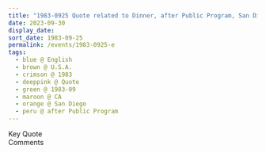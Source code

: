 ```yaml
---
title: "1983-0925 Quote related to Dinner, after Public Program, San Diego, CA, U.S.A."
date: 2023-09-30
display_date: 
sort_date: 1983-09-25
permalink: /events/1983-0925-e
tags:
  - blue @ English
  - brown @ U.S.A.
  - crimson @ 1983
  - deeppink @ Quote
  - green @ 1983-09
  - maroon @ CA
  - orange @ San Diego
  - peru @ after Public Program
---
```


<wave-list>
  <list-title color="green" width="75">Key Quote</list-title>
  <list-item color="BlanchedAlmond"  width="200"></list-item>
  <list-item color="Lavender"></list-item>
  <list-item color="BlanchedAlmond"></list-item>
</wave-list>

<br>

<wave-list>
  <list-title color="green" width="75">Comments</list-title>
  <list-item color="BlanchedAlmond"  width="200"></list-item>
  <list-item color="Lavender"></list-item>
  <list-item color="BlanchedAlmond"></list-item>
</wave-list>